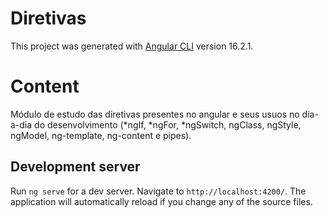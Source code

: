 # Diretivas

This project was generated with [Angular CLI](https://github.com/angular/angular-cli) version 16.2.1.

# Content

Módulo de estudo das diretivas presentes no angular e seus usuos no dia-a-dia do desenvolvimento (*ngIf, *ngFor, *ngSwitch, ngClass, ngStyle, 
ngModel, ng-template, ng-content e pipes).

## Development server

Run `ng serve` for a dev server. Navigate to `http://localhost:4200/`. The application will automatically reload if you change any of the source files.

